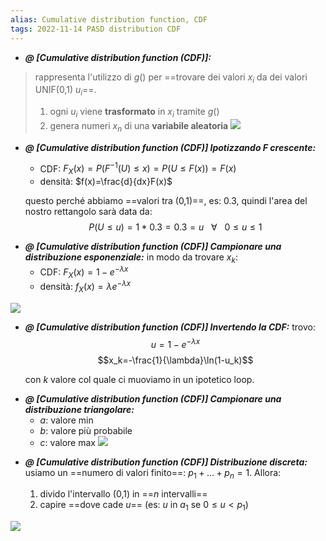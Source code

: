 ```yaml
---
alias: Cumulative distribution function, CDF
tags: 2022-11-14 PASD distribution CDF
---
```


- ***@ [Cumulative distribution function (CDF)]:***
> rappresenta l'utilizzo di $g()$ per ==trovare dei valori $x_i$ da dei valori UNIF(0,1) $u_i$==.
> 1. ogni $u_i$ viene **trasformato** in $x_i$ tramite $g()$
> 2. genera numeri $x_n$ di una **variabile aleatoria**
> ![](Uni/PASD/img/gennum2.jpeg)
<!--ID: 1670236970792-->


- ***@ [Cumulative distribution function (CDF)] Ipotizzando F crescente:***
	- CDF: $F_X(x)=P(F^{-1}(U)\leq x)=P(U\leq F(x))=F(x)$
	- densità: $f(x)=\frac{d}{dx}F(x)$

	questo perché abbiamo ==valori tra (0,1)==, es: $0.3$, quindi l'area del nostro rettangolo sarà data da: $$P(U\leq u)=1*0.3=0.3=u\ \ \ \forall\ \ \ 0\leq u\leq 1$$
<!--ID: 1670236970796-->



- ***@ [Cumulative distribution function (CDF)] Campionare una distribuzione esponenziale:***
	in modo da trovare $x_k$:
	- CDF: $F_X(x)=1-e^{-\lambda x}$
	- densità: $f_X(x)=\lambda e^{-\lambda x}$

![](Uni/PASD/img/disesp.jpeg)
<!--ID: 1670236970801-->



- ***@ [Cumulative distribution function (CDF)] Invertendo la CDF:***
	trovo:
	$$u=1-e^{-\lambda x}$$
	$$x_k=-\frac{1}{\lambda}\ln(1-u_k)$$

	con $k$ valore col quale ci muoviamo in un ipotetico loop.
<!--ID: 1670236970805-->



- ***@ [Cumulative distribution function (CDF)] Campionare una distribuzione triangolare:***
	- $a$: valore min
	- $b$: valore più probabile
	- $c$: valore max
![](Uni/PASD/img/disret.jpeg)
<!--ID: 1670236970810-->



- ***@ [Cumulative distribution function (CDF)] Distribuzione discreta:***
	usiamo un ==numero di valori finito==: $p_1+...+p_n=1$.
	Allora: 

	1. divido l'intervallo (0,1) in ==$n$ intervalli==
	2. capire ==dove cade $u$== (es: $u$ in $a_1$ se $0\leq u<p_1$)

![](Uni/PASD/img/disdisc.jpeg)
<!--ID: 1670236970814-->

